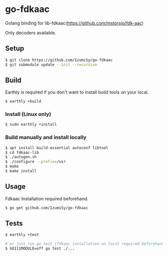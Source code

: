 # go-fdkaac

Golang binding for lib-fdkaac(https://github.com/mstorsjo/fdk-aac)

Only decoders available.

## Setup
```bash
$ git clone https://github.com/IzumiSy/go-fdkaac
$ git submodule update --init --recursive
```

## Build
Earthly is required if you don't want to install build tools on your local.
```bash
$ earthly +build
```

### Install (Linux only)
```bash
$ sudo earthly +install
```

### Build manually and install locally
```bash
$ apt install build-essential autoconf libtool
$ cd fdkaac-lib
$ ./autogen.sh
$ ./configure --prefix=/usr
$ make
$ make install
```

## Usage
Fdkaac Installation required beforehand.
```bash
$ go get github.com/IzumiSy/go-fdkaac
```

## Tests
```bash
$ earthly +test

# or just run go test (fdkaac installation on local required beforehand)
$ GO111MODULE=off go test ./...
```
